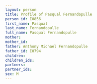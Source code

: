 ```yaml
---
layout: person
title: Profile of Pasqual Fernandopulle
person_id: I0856
first_name: Pasqual
last_name: Fernandopulle
full_name: Pasqual Fernandopulle
mother: 
mother_id: 
father: Anthony Michael Fernandopulle
father_id: I0794
children:
children_ids:
partners:
partner_ids:
sex: M
---
```


